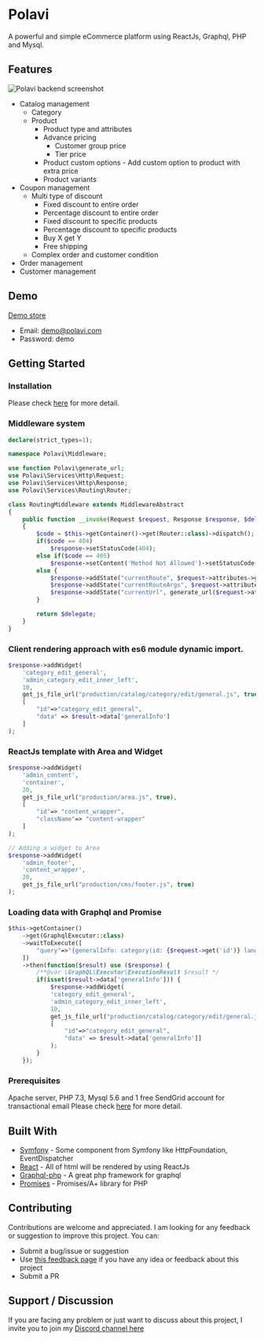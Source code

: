 # Polavi
A powerful and simple eCommerce platform using ReactJs, Graphql, PHP and Mysql.
## Features
![Polavi backend screenshot](/polavi-project/ecommerce/blob/master/public/theme/admin/default/image/screenshot.jpg)
* Catalog management
  * Category
  * Product
      * Product type and attributes
      * Advance pricing
        * Customer group price
        * Tier price
      * Product custom options - Add custom option to product with extra price
      * Product variants
* Coupon management
    * Multi type of discount
        * Fixed discount to entire order
        * Percentage discount to entire order
        * Fixed discount to specific products
        * Percentage discount to specific products
        * Buy X get Y
        * Free shipping
    * Complex order and customer condition
* Order management
* Customer management
## Demo
[Demo store](https://demo.polavi.com/admin)
* Email: demo@polavi.com
* Password: demo

## Getting Started
### Installation

Please check [here](https://polavi.com/docs/installation-guide) for more detail.

### Middleware system
```php
declare(strict_types=1);

namespace Polavi\Middleware;

use function Polavi\generate_url;
use Polavi\Services\Http\Request;
use Polavi\Services\Http\Response;
use Polavi\Services\Routing\Router;

class RoutingMiddleware extends MiddlewareAbstract
{
    public function __invoke(Request $request, Response $response, $delegate = null)
    {
        $code = $this->getContainer()->get(Router::class)->dispatch();
        if($code == 404)
            $response->setStatusCode(404);
        else if($code == 405)
            $response->setContent('Method Not Allowed')->setStatusCode(405);
        else {
            $response->addState("currentRoute", $request->attributes->get("_matched_route"));
            $response->addState("currentRouteArgs", $request->attributes->get("_route_args"));
            $response->addState("currentUrl", generate_url($request->attributes->get("_matched_route"), $request->attributes->get("_route_args")));
        }

        return $delegate;
    }
}
```

### Client rendering approach with es6 module dynamic import.
```php
$response->addWidget(
    'category_edit_general',
    'admin_category_edit_inner_left',
    10,
    get_js_file_url("production/catalog/category/edit/general.js", true),
    [
        "id"=>"category_edit_general", 
        "data" => $result->data['generalInfo']
    ]
);
```

### ReactJs template with Area and Widget
```php
$response->addWidget(
    'admin_content',
    'container',
    20,
    get_js_file_url("production/area.js", true),
    [
        "id"=> "content_wrapper",
        "className"=> "content-wrapper"
    ]
);

// Adding a widget to Area
$response->addWidget(
    'admin_footer',
    'content_wrapper',
    20,
    get_js_file_url("production/cms/footer.js", true)
);
```

### Loading data with Graphql and Promise
```php
$this->getContainer()
    ->get(GraphqlExecutor::class)
    ->waitToExecute([
        "query"=>"{generalInfo: category(id: {$request->get('id')} language:{$request->get('language', get_default_language_Id())}){name status description include_in_nav position}}"
    ])
    ->then(function($result) use ($response) {
        /**@var \GraphQL\Executor\ExecutionResult $result */
        if(isset($result->data['generalInfo'])) {
            $response->addWidget(
            'category_edit_general',
            'admin_category_edit_inner_left',
            10,
            get_js_file_url("production/catalog/category/edit/general.js", true),
            [
                "id"=>"category_edit_general", 
                "data" => $result->data['generalInfo']]
            );
        }
    });
```

### Prerequisites

Apache server, PHP 7.3, Mysql 5.6 and 1 free SendGrid account for transactional email
Please check [here](https://polavi.com/docs/system-prerequisites) for more detail.

## Built With

* [Symfony](https://github.com/symfony/symfony/) - Some component from Symfony like HttpFoundation, EventDispatcher
* [React](https://github.com/facebook/react/) - All of html will be rendered by using ReactJs
* [Graphql-php](https://github.com/webonyx/graphql-php/) - A great php framework for graphql
* [Promises](https://github.com/guzzle/promises) - Promises/A+ library for PHP

## Contributing
Contributions are welcome and appreciated. I am looking for any feedback or suggestion to improve this project. You can:
* Submit a bug/issue or suggestion
* Use [this feedback page](https://polavi.com/feedback) if you have any idea or feedback about this project
* Submit a PR

## Support / Discussion
If you are facing any problem or just want to discuss about this project, I invite you to join my [Discord channel here](https://discordapp.com/invite/Spcudm7) 